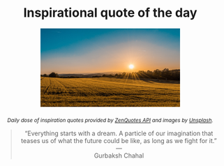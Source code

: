 
<div align="center">

# Inspirational quote of the day

<img src="./data/photo.jpeg" alt="Beautiful nature photo" width="320" height="180">

<sub><i>Daily dose of inspiration quotes provided by [ZenQuotes API](https://zenquotes.io/) and images by [Unsplash](https://unsplash.com/).</i></sub>


<blockquote>&ldquo;Everything starts with a dream. A particle of our imagination that teases us of what the future could be like, as long as we fight for it.&rdquo; &mdash; <footer>Gurbaksh Chahal</footer></blockquote>

</div>
